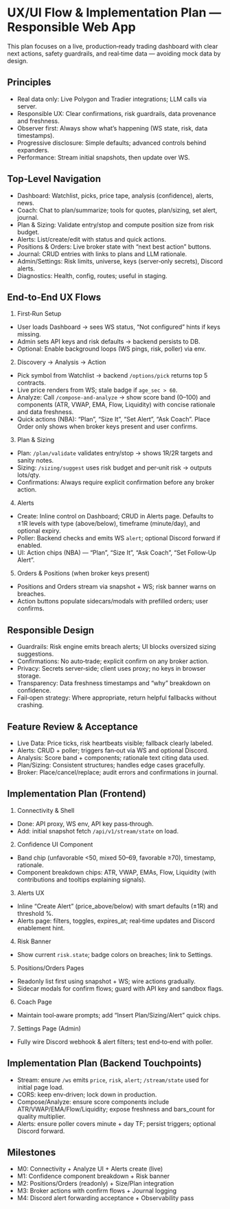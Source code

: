 # UX/UI Flow & Implementation Plan — Responsible Web App

This plan focuses on a live, production‑ready trading dashboard with clear next actions, safety guardrails, and real‑time data — avoiding mock data by design.

## Principles
- Real data only: Live Polygon and Tradier integrations; LLM calls via server.
- Responsible UX: Clear confirmations, risk guardrails, data provenance and freshness.
- Observer first: Always show what’s happening (WS state, risk, data timestamps).
- Progressive disclosure: Simple defaults; advanced controls behind expanders.
- Performance: Stream initial snapshots, then update over WS.

## Top‑Level Navigation
- Dashboard: Watchlist, picks, price tape, analysis (confidence), alerts, news.
- Coach: Chat to plan/summarize; tools for quotes, plan/sizing, set alert, journal.
- Plan & Sizing: Validate entry/stop and compute position size from risk budget.
- Alerts: List/create/edit with status and quick actions.
- Positions & Orders: Live broker state with “next best action” buttons.
- Journal: CRUD entries with links to plans and LLM rationale.
- Admin/Settings: Risk limits, universe, keys (server‑only secrets), Discord alerts.
- Diagnostics: Health, config, routes; useful in staging.

## End‑to‑End UX Flows

1) First‑Run Setup
- User loads Dashboard → sees WS status, “Not configured” hints if keys missing.
- Admin sets API keys and risk defaults → backend persists to DB.
- Optional: Enable background loops (WS pings, risk, poller) via env.

2) Discovery → Analysis → Action
- Pick symbol from Watchlist → backend `/options/pick` returns top 5 contracts.
- Live price renders from WS; stale badge if `age_sec > 60`.
- Analyze: Call `/compose-and-analyze` → show score band (0–100) and components (ATR, VWAP, EMA, Flow, Liquidity) with concise rationale and data freshness.
- Quick actions (NBA): “Plan”, “Size It”, “Set Alert”, “Ask Coach”. Place Order only shows when broker keys present and user confirms.

3) Plan & Sizing
- Plan: `/plan/validate` validates entry/stop → shows 1R/2R targets and sanity notes.
- Sizing: `/sizing/suggest` uses risk budget and per‑unit risk → outputs lots/qty.
- Confirmations: Always require explicit confirmation before any broker action.

4) Alerts
- Create: Inline control on Dashboard; CRUD in Alerts page. Defaults to ±1R levels with type (above/below), timeframe (minute/day), and optional expiry.
- Poller: Backend checks and emits WS `alert`; optional Discord forward if enabled.
- UI: Action chips (NBA) — “Plan”, “Size It”, “Ask Coach”, “Set Follow‑Up Alert”.

5) Orders & Positions (when broker keys present)
- Positions and Orders stream via snapshot + WS; risk banner warns on breaches.
- Action buttons populate sidecars/modals with prefilled orders; user confirms.

## Responsible Design
- Guardrails: Risk engine emits breach alerts; UI blocks oversized sizing suggestions.
- Confirmations: No auto‑trade; explicit confirm on any broker action.
- Privacy: Secrets server‑side; client uses proxy; no keys in browser storage.
- Transparency: Data freshness timestamps and “why” breakdown on confidence.
- Fail‑open strategy: Where appropriate, return helpful fallbacks without crashing.

## Feature Review & Acceptance
- Live Data: Price ticks, risk heartbeats visible; fallback clearly labeled.
- Alerts: CRUD + poller; triggers fan‑out via WS and optional Discord.
- Analysis: Score band + components; rationale text citing data used.
- Plan/Sizing: Consistent structures; handles edge cases gracefully.
- Broker: Place/cancel/replace; audit errors and confirmations in journal.

## Implementation Plan (Frontend)
1. Connectivity & Shell
- Done: API proxy, WS env, API key pass‑through.
- Add: initial snapshot fetch `/api/v1/stream/state` on load.

2. Confidence UI Component
- Band chip (unfavorable <50, mixed 50–69, favorable ≥70), timestamp, rationale.
- Component breakdown chips: ATR, VWAP, EMAs, Flow, Liquidity (with contributions and tooltips explaining signals).

3. Alerts UX
- Inline “Create Alert” (price_above/below) with smart defaults (±1R) and threshold %.
- Alerts page: filters, toggles, expires_at; real‑time updates and Discord enablement hint.

4. Risk Banner
- Show current `risk.state`; badge colors on breaches; link to Settings.

5. Positions/Orders Pages
- Readonly list first using snapshot + WS; wire actions gradually.
- Sidecar modals for confirm flows; guard with API key and sandbox flags.

6. Coach Page
- Maintain tool‑aware prompts; add “Insert Plan/Sizing/Alert” quick chips.

7. Settings Page (Admin)
- Fully wire Discord webhook & alert filters; test end‑to‑end with poller.

## Implementation Plan (Backend Touchpoints)
- Stream: ensure `/ws` emits `price`, `risk`, `alert`; `/stream/state` used for initial page load.
- CORS: keep env‑driven; lock down in production.
- Compose/Analyze: ensure score components include ATR/VWAP/EMA/Flow/Liquidity; expose freshness and bars_count for quality multiplier.
- Alerts: ensure poller covers minute + day TF; persist triggers; optional Discord forward.

## Milestones
- M0: Connectivity + Analyze UI + Alerts create (live)
- M1: Confidence component breakdown + Risk banner
- M2: Positions/Orders (readonly) + Size/Plan integration
- M3: Broker actions with confirm flows + Journal logging
- M4: Discord alert forwarding acceptance + Observability pass
